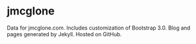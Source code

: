 jmcglone
========

Data for jmcglone.com. Includes customization of Bootstrap 3.0. Blog and pages generated by Jekyll. Hosted on GitHub.
